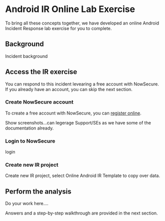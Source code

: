 # Android IR Online Lab Exercise

To bring all these concepts together, we have developed an online Android Incident Response lab exercise for you to complete.

## Background

Incident background

## Access the IR exercise

You can respond to this incident levearing a free account with NowSecure. If you already have an account, you can skip the next section.

### Create NowSecure account

To create a free account with NowSecure, you can [register online](https://lab.nowsecure.com/login).

Show screenshots...can legerage Support/SEs as we have some of the documentation already.

### Login to NowSecure

login

### Create new IR project

Create new IR project, select Online Android IR Template to copy over data.

## Perform the analysis

Do your work here....

Answers and a step-by-step walkthrough are provided in the next section.

